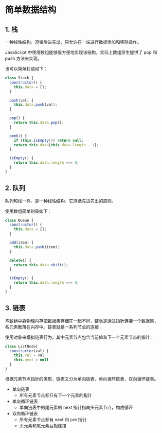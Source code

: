 # 简单数据结构

## 1. 栈

一种线性结构，遵循后进先出，只允许在一端进行数据添加和移除操作。

JavaScript 中使用数组能够很方便地实现该结构，实际上数组原生提供了 pop 和 push 方法来实现。

也可以简单封装如下：

```js
class Stack {
  constructor() {
    this.data = [];
  }

  push(val) {
    this.data.push(val);
  }

  pop() {
    return this.data.pop();
  }

  peek() {
    if (this.isEmpty()) return null;
    return this.data[this.data.length - 1];
  }

  isEmpty() {
    return this.data.length === 0;
  }
}
```
## 2. 队列

队列和栈一样，是一种线性结构，它遵循先进先出的原则。

使用数组简单封装如下：

```js
class Queue {
  constructor() {
    this.data = [];
  }

  add(item) {
    this.data.push(item);
  }

  delete() {
    return this.data.shift();
  }

  isEmpty() {
    return this.data.length === 0;
  }
}
```
## 3. 链表

与数组中靠物理内存把数据集存储在一起不同，链表是通过指针连接一个数据集，各元素散落在内存中。链表就是一系列节点的连接：

使用对象来模拟链表行为，其中元素节点包含当前值和下一个元素节点的指针：

```js
class ListNode{
  constructor(val) {
    this.val = val
    this.next = null
  }
}
```

根据元素节点指针的类型，链表又分为单向链表、单向循环链表、双向循环链表。

- 单向链表
  - 所有元素节点都只有下一个元素的指针
- 单向循环链表
  - 单向链表中的尾元素的 next 指针指向头元素节点，构成循环
- 双向循环链表
  - 所有元素节点都有 next 和 pre 指针
  - 头元素和尾元素互相连接
